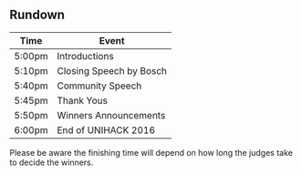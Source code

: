 ## Rundown

Time    | Event
------- | -----
5:00pm  | Introductions
5:10pm  | Closing Speech by Bosch
5:40pm  | Community Speech
5:45pm  | Thank Yous
5:50pm  | Winners Announcements
6:00pm  | End of UNIHACK 2016

Please be aware the finishing time will depend on how long the judges take to decide the winners.
